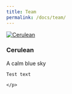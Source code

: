```yaml
---
title: Team
permalink: /docs/team/
---
```


<div class="row">
  
  <div class="col-sm-4">
    <div class="thumbnail">
      <div class="image">
        <a href="#cerulean/"><img src="https://bootswatch.com/3/cerulean/thumbnail.png" class="img-responsive" alt="Cerulean"></a>
      </div>
      <div class="caption">
        <h3>Cerulean</h3>
        <p>A calm blue sky</p>
      </div>
    </div>
  </div>

  <div class="col-sm-8">
    <p>

    Test text

    </p>
 </div>

</div>
